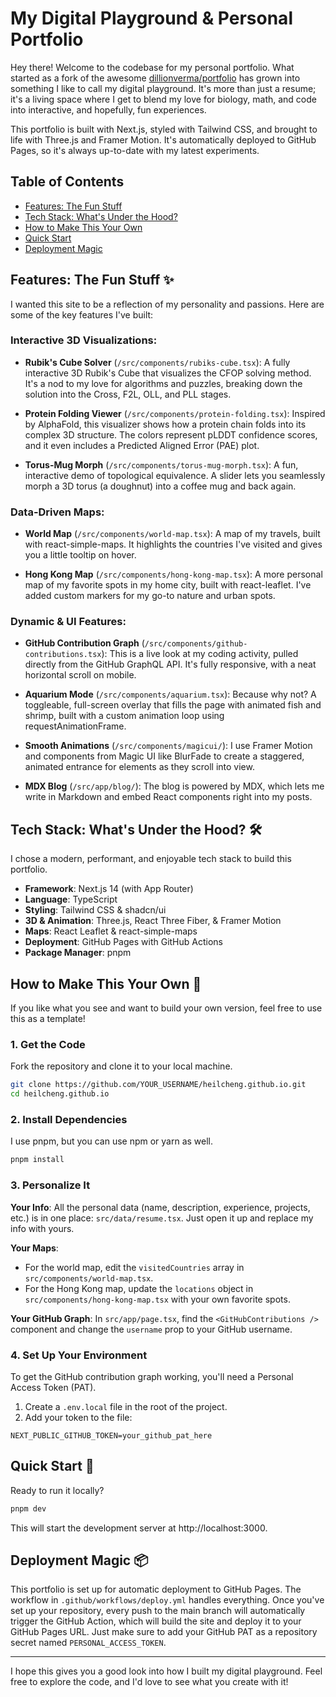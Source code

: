# My Digital Playground & Personal Portfolio

Hey there! Welcome to the codebase for my personal portfolio. What started as a fork of the awesome [dillionverma/portfolio](https://github.com/dillionverma/portfolio) has grown into something I like to call my digital playground. It's more than just a resume; it's a living space where I get to blend my love for biology, math, and code into interactive, and hopefully, fun experiences.

This portfolio is built with Next.js, styled with Tailwind CSS, and brought to life with Three.js and Framer Motion. It's automatically deployed to GitHub Pages, so it's always up-to-date with my latest experiments.

## Table of Contents

- [Features: The Fun Stuff](#features-the-fun-stuff-)
- [Tech Stack: What's Under the Hood?](#tech-stack-whats-under-the-hood-)
- [How to Make This Your Own](#how-to-make-this-your-own-)
- [Quick Start](#quick-start-)
- [Deployment Magic](#deployment-magic-)

## Features: The Fun Stuff ✨

I wanted this site to be a reflection of my personality and passions. Here are some of the key features I've built:

### Interactive 3D Visualizations:

- **Rubik's Cube Solver** (`/src/components/rubiks-cube.tsx`): A fully interactive 3D Rubik's Cube that visualizes the CFOP solving method. It's a nod to my love for algorithms and puzzles, breaking down the solution into the Cross, F2L, OLL, and PLL stages.

- **Protein Folding Viewer** (`/src/components/protein-folding.tsx`): Inspired by AlphaFold, this visualizer shows how a protein chain folds into its complex 3D structure. The colors represent pLDDT confidence scores, and it even includes a Predicted Aligned Error (PAE) plot.

- **Torus-Mug Morph** (`/src/components/torus-mug-morph.tsx`): A fun, interactive demo of topological equivalence. A slider lets you seamlessly morph a 3D torus (a doughnut) into a coffee mug and back again.

### Data-Driven Maps:

- **World Map** (`/src/components/world-map.tsx`): A map of my travels, built with react-simple-maps. It highlights the countries I've visited and gives you a little tooltip on hover.

- **Hong Kong Map** (`/src/components/hong-kong-map.tsx`): A more personal map of my favorite spots in my home city, built with react-leaflet. I've added custom markers for my go-to nature and urban spots.

### Dynamic & UI Features:

- **GitHub Contribution Graph** (`/src/components/github-contributions.tsx`): This is a live look at my coding activity, pulled directly from the GitHub GraphQL API. It's fully responsive, with a neat horizontal scroll on mobile.

- **Aquarium Mode** (`/src/components/aquarium.tsx`): Because why not? A toggleable, full-screen overlay that fills the page with animated fish and shrimp, built with a custom animation loop using requestAnimationFrame.

- **Smooth Animations** (`/src/components/magicui/`): I use Framer Motion and components from Magic UI like BlurFade to create a staggered, animated entrance for elements as they scroll into view.

- **MDX Blog** (`/src/app/blog/`): The blog is powered by MDX, which lets me write in Markdown and embed React components right into my posts.

## Tech Stack: What's Under the Hood? 🛠️

I chose a modern, performant, and enjoyable tech stack to build this portfolio.

- **Framework**: Next.js 14 (with App Router)
- **Language**: TypeScript
- **Styling**: Tailwind CSS & shadcn/ui
- **3D & Animation**: Three.js, React Three Fiber, & Framer Motion
- **Maps**: React Leaflet & react-simple-maps
- **Deployment**: GitHub Pages with GitHub Actions
- **Package Manager**: pnpm

## How to Make This Your Own 🎨

If you like what you see and want to build your own version, feel free to use this as a template!

### 1. Get the Code

Fork the repository and clone it to your local machine.

```bash
git clone https://github.com/YOUR_USERNAME/heilcheng.github.io.git
cd heilcheng.github.io
```

### 2. Install Dependencies

I use pnpm, but you can use npm or yarn as well.

```bash
pnpm install
```

### 3. Personalize It

**Your Info**: All the personal data (name, description, experience, projects, etc.) is in one place: `src/data/resume.tsx`. Just open it up and replace my info with yours.

**Your Maps**:
- For the world map, edit the `visitedCountries` array in `src/components/world-map.tsx`.
- For the Hong Kong map, update the `locations` object in `src/components/hong-kong-map.tsx` with your own favorite spots.

**Your GitHub Graph**: In `src/app/page.tsx`, find the `<GitHubContributions />` component and change the `username` prop to your GitHub username.

### 4. Set Up Your Environment

To get the GitHub contribution graph working, you'll need a Personal Access Token (PAT).

1. Create a `.env.local` file in the root of the project.
2. Add your token to the file:

```
NEXT_PUBLIC_GITHUB_TOKEN=your_github_pat_here
```

## Quick Start 🚀

Ready to run it locally?

```bash
pnpm dev
```

This will start the development server at http://localhost:3000.

## Deployment Magic 📦

This portfolio is set up for automatic deployment to GitHub Pages. The workflow in `.github/workflows/deploy.yml` handles everything. Once you've set up your repository, every push to the main branch will automatically trigger the GitHub Action, which will build the site and deploy it to your GitHub Pages URL. Just make sure to add your GitHub PAT as a repository secret named `PERSONAL_ACCESS_TOKEN`.

---

I hope this gives you a good look into how I built my digital playground. Feel free to explore the code, and I'd love to see what you create with it!

